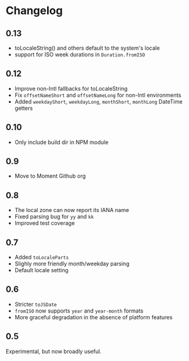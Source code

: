 # Changelog

## 0.13

 * toLocaleString() and others default to the system's locale
 * support for ISO week durations in `Duration.fromISO`

## 0.12

 * Improve non-Intl fallbacks for toLocaleString
 * Fix `offsetNameShort` and `offsetNameLong` for non-Intl environments 
 * Added `weekdayShort`, `weekdayLong`, `monthShort`, `monthLong` DateTime getters

## 0.10

 * Only include build dir in NPM module

## 0.9

 * Move to Moment Github org

## 0.8

 * The local zone can now report its IANA name
 * Fixed parsing bug for `yy` and `kk`
 * Improved test coverage

## 0.7

 * Added `toLocaleParts`
 * Slighly more friendly month/weekday parsing
 * Default locale setting

## 0.6

 * Stricter `toJSDate`
 * `fromISO` now supports `year` and `year-month` formats
 * More graceful degradation in the absence of platform features

## 0.5

Experimental, but now broadly useful.
